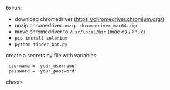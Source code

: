 to run:
 - download chromedriver (https://chromedriver.chromium.org/)
 - unzip chromedriver `unzip chromedriver_mac64.zip`
 - move chromedriver to `/usr/local/bin` (mac os / linux)
 - `pip install selenium`
 - `python tinder_bot.py`

create a secrets.py file with variables:
``` 
 username = 'your_username'
 password = 'your_password'
```


cheers
